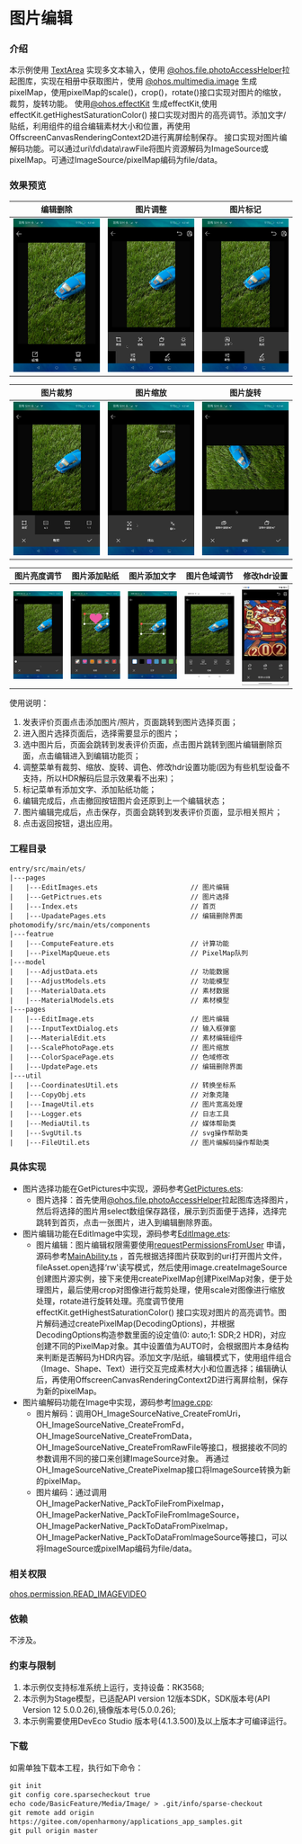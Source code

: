 # 图片编辑

### 介绍

本示例使用 [TextArea](https://gitee.com/openharmony/docs/blob/master/zh-cn/application-dev/reference/apis-arkui/arkui-ts/ts-basic-components-textarea.md)
实现多文本输入，使用 [@ohos.file.photoAccessHelper](https://gitee.com/openharmony/docs/blob/master/zh-cn/application-dev/reference/apis-media-library-kit/js-apis-photoAccessHelper.md)拉起图库，实现在相册中获取图片，使用 [@ohos.multimedia.image](https://gitee.com/openharmony/docs/blob/master/zh-cn/application-dev/reference/apis-image-kit/js-apis-image.md)
生成pixelMap，使用pixelMap的scale()，crop()，rotate()接口实现对图片的缩放，裁剪，旋转功能。
使用[@ohos.effectKit](https://gitee.com/openharmony/docs/blob/master/zh-cn/application-dev/reference/apis-arkgraphics2d/js-apis-effectKit.md)
生成effectKit,使用effectKit.getHighestSaturationColor()
接口实现对图片的高亮调节。添加文字/贴纸，利用组件的组合编辑素材大小和位置，再使用OffscreenCanvasRenderingContext2D进行离屏绘制保存。
接口实现对图片编解码功能。可以通过uri\fd\data\rawFile将图片资源解码为ImageSource或pixelMap。可通过ImageSource/pixelMap编码为file/data。

### 效果预览

| 编辑删除                                            | 图片调整                                                | 图片标记                                            | 
|-------------------------------------------------|-----------------------------------------------------|-------------------------------------------------|
| ![edit.jpeg](screenshots%2Fdevices%2Fedit.jpeg) | ![adjust.jpeg](screenshots%2Fdevices%2Fadjust.jpeg) | ![crop.jpeg](screenshots%2Fdevices%2Fmark.jpeg) |

| 图片裁剪                                            | 图片缩放                                              | 图片旋转                                                | 
|-------------------------------------------------|---------------------------------------------------|-----------------------------------------------------|
| ![crop.jpeg](screenshots%2Fdevices%2Fcrop.jpeg) | ![scale.jpeg](screenshots%2Fdevices%2Fscale.jpeg) | ![rotato.jpeg](screenshots%2Fdevices%2Frotato.jpeg) |

| 图片亮度调节                                              | 图片添加贴纸                                                | 图片添加文字                                          | 图片色域调节                                                      | 修改hdr设置                                               |
|-----------------------------------------------------|-------------------------------------------------------|-------------------------------------------------|-------------------------------------------------------------|-------------------------------------------------------|
| ![toning.jpeg](screenshots%2Fdevices%2Ftoning.jpeg) | ![sticker.jpeg](screenshots%2Fdevices%2Fsticker.jpeg) | ![text.jpeg](screenshots%2Fdevices%2Ftext.jpeg) | ![colorSpace.jpeg](screenshots%2Fdevices%2FcolorSpace.jpeg) | ![rotato.jpeg](screenshots%2Fdevices%2Fdecoding.jpeg) |


使用说明：

1. 发表评价页面点击添加图片/照片，页面跳转到图片选择页面；
2. 进入图片选择页面后，选择需要显示的图片；
3. 选中图片后，页面会跳转到发表评价页面，点击图片跳转到图片编辑删除页面，点击编辑进入到编辑功能页；
4. 调整菜单有裁剪、缩放、旋转、调色、修改hdr设置功能(因为有些机型设备不支持，所以HDR解码后显示效果看不出来)；
5. 标记菜单有添加文字、添加贴纸功能；
6. 编辑完成后，点击撤回按钮图片会还原到上一个编辑状态；
7. 图片编辑完成后，点击保存，页面会跳转到发表评价页面，显示相关照片；
8. 点击返回按钮，退出应用。

### 工程目录

```
entry/src/main/ets/
|---pages
|   |---EditImages.ets                       // 图片编辑
|   |---GetPictrues.ets                      // 图片选择
|   |---Index.ets                            // 首页
|   |---UpadatePages.ets                     // 编辑删除界面
photomodify/src/main/ets/components
|---featrue
|   |---ComputeFeature.ets                   // 计算功能
|   |---PixelMapQueue.ets                    // PixelMap队列
|---model
|   |---AdjustData.ets                       // 功能数据
|   |---AdjustModels.ets                     // 功能模型
|   |---MaterialData.ets                     // 素材数据
|   |---MaterialModels.ets                   // 素材模型
|---pages
|   |---EditImage.ets                        // 图片编辑
|   |---InputTextDialog.ets                  // 输入框弹窗
|   |---MaterialEdit.ets                     // 素材编辑组件
|   |---ScalePhotoPage.ets                   // 图片缩放
|   |---ColorSpacePage.ets                   // 色域修改
|   |---UpdatePage.ets                       // 编辑删除界面
|---util     
|   |---CoordinatesUtil.ets                  // 转换坐标系    
|   |---CopyObj.ets                          // 对象克隆     
|   |---ImageUtil.ets                        // 图片宽高处理                    
|   |---Logger.ets                           // 日志工具
|   |---MediaUtil.ts                         // 媒体帮助类
|   |---SvgUtil.ts                           // svg操作帮助类
|   |---FileUtil.ets                         // 图片编解码操作帮助类
```

### 具体实现

+ 图片选择功能在GetPictures中实现，源码参考[GetPictures.ets](entry%2Fsrc%2Fmain%2Fets%2Fpages%2FGetPictures.ets):
    + 图片选择：首先使用[@ohos.file.photoAccessHelper](https://gitee.com/openharmony/docs/blob/master/zh-cn/application-dev/reference/apis-media-library-kit/js-apis-photoAccessHelper.md)拉起图库选择图片，然后将选择的图片用select数组保存路径，展示到页面便于选择，选择完跳转到首页，点击一张图片，进入到编辑删除界面。
+ 图片编辑功能在EditImage中实现，源码参考[EditImage.ets](photomodify%2Fsrc%2Fmain%2Fets%2Fcomponents%2Fpages%2FEditImage.ets):
    + 图片编辑：图片编辑权限需要使用[requestPermissionsFromUser](https://gitee.com/openharmony/docs/blob/master/zh-cn/application-dev/reference/apis-ability-kit/js-apis-abilityAccessCtrl.md#requestpermissionsfromuser9)
    申请，源码参考[MainAbility.ts](entry/src/main/ets/MainAbility/MainAbility.ts)
    ，首先根据选择图片获取到的uri打开图片文件，fileAsset.open选择‘rw'读写模式，然后使用image.createImageSource创建图片源实例，接下来使用createPixelMap创建PixelMap对象，便于处理图片，最后使用crop对图像进行裁剪处理，使用scale对图像进行缩放处理，rotate进行旋转处理。亮度调节使用effectKit.getHighestSaturationColor()
    接口实现对图片的高亮调节。图片解码通过createPixelMap(DecodingOptions)，并根据DecodingOptions构造参数里面的设定值(0: auto;1: SDR;2 HDR)，对应创建不同的PixelMap对象。其中设置值为AUTO时，会根据图片本身结构来判断是否解码为HDR内容。添加文字/贴纸，编辑模式下，使用组件组合（Image、Shape、Text）进行交互完成素材大小和位置选择；编辑确认后，再使用OffscreenCanvasRenderingContext2D进行离屏绘制，保存为新的pixelMap。
+ 图片编解码功能在Image中实现，源码参考[Image.cpp](photomodify/src/main/cpp/Image.cpp):
    + 图片解码：调用OH_ImageSourceNative_CreateFromUri，OH_ImageSourceNative_CreateFromFd，
    OH_ImageSourceNative_CreateFromData，OH_ImageSourceNative_CreateFromRawFile等接口，根据接收不同的参数调用不同的接口来创建ImageSource对象。
    再通过OH_ImageSourceNative_CreatePixelmap接口将ImageSource转换为新的pixelMap。
    + 图片编码：通过调用OH_ImagePackerNative_PackToFileFromPixelmap，OH_ImagePackerNative_PackToFileFromImageSource，
    OH_ImagePackerNative_PackToDataFromPixelmap，OH_ImagePackerNative_PackToDataFromImageSource等接口，可以将ImageSource或pixelMap编码为file/data。

### 相关权限

[ohos.permission.READ_IMAGEVIDEO](https://gitee.com/openharmony/docs/blob/master/zh-cn/application-dev/security/AccessToken/permissions-for-system-apps.md#ohospermissionread_imagevideo)

### 依赖

不涉及。

### 约束与限制

1. 本示例仅支持标准系统上运行，支持设备：RK3568;
2. 本示例为Stage模型，已适配API version 12版本SDK，SDK版本号(API Version 12 5.0.0.26),镜像版本号(5.0.0.26);
3. 本示例需要使用DevEco Studio 版本号(4.1.3.500)及以上版本才可编译运行。

### 下载

如需单独下载本工程，执行如下命令：

```
git init
git config core.sparsecheckout true
echo code/BasicFeature/Media/Image/ > .git/info/sparse-checkout
git remote add origin https://gitee.com/openharmony/applications_app_samples.git
git pull origin master
```
